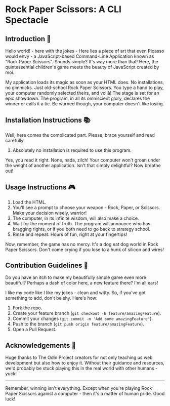 # Rock Paper Scissors: A CLI Spectacle

## Introduction 🎉

Hello world! - here with the jokes - Here lies a piece of art that even Picasso would envy - a JavaScript-based Command-Line Application known as "Rock Paper Scissors". Sounds simple? It's way more than that! Here, the quintessential children's game meets the beauty of JavaScript created by moi.

My application loads its magic as soon as your HTML does. No installations, no gimmicks. Just old-school Rock Paper Scissors. You type a hand to play, your computer randomly selected theirs, and voilà! The stage is set for an epic showdown. The program, in all its omniscient glory, declares the winner or calls it a tie. Be warned though, your computer doesn't like losing.

## Installation Instructions 📚

Well, here comes the complicated part. Please, brace yourself and read carefully:

1. Absolutely no installation is required to use this program. 

Yes, you read it right. None, nada, zilch! Your computer won't groan under the weight of another application. Isn't that simply delightful? Now breathe out!

## Usage Instructions 🎮

1. Load the HTML.
2. You'll see a prompt to choose your weapon - Rock, Paper, or Scissors. Make your decision wisely, warrior!
3. The computer, in its infinite wisdom, will also make a choice.
4. Wait for the moment of truth. The program will announce who has bragging rights, or if you both need to go back to strategy school.
5. Rinse and repeat. Hours of fun, right at your fingertips!

Now, remember, the game has no mercy. It's a dog eat dog world in Rock Paper Scissors. Don't come crying if you lose to a hunk of silicon and wires!

## Contribution Guidelines 🤝

Do you have an itch to make my beautifully simple game even more beautiful? Perhaps a dash of color here, a new feature there? I'm all ears!

I like my code like I like my jokes - clean and witty. So, if you've got something to add, don't be shy. Here's how:

1. Fork the repo.
2. Create your feature branch (`git checkout -b feature/amazingFeature`).
3. Commit your changes (`git commit -m 'Add some amazingFeature'`).
4. Push to the branch (`git push origin feature/amazingFeature`).
5. Open a Pull Request.

## Acknowledgements 🙏

Huge thanks to The Odin Project creators for not only teaching us web development but also how to enjoy it. Without their guidance and resources, we'd probably be stuck playing this in the real world with other humans - yuck!

---

Remember, winning isn't everything. Except when you're playing Rock Paper Scissors against a computer - then it's a matter of human pride. Good luck!
